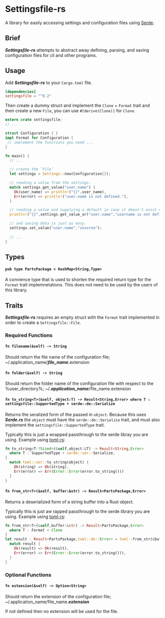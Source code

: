 # Settingsfile-rs
A library for easily accessing settings and configuration files using [Serde](https://serde.rs/).

## Brief 
***Settingsfile-rs*** attempts to abstract away defining, parsing, and saving configuration files for cli and other programs.

## Usage
Add ***Settingsfile-rs*** to your `Cargo.toml` file.

```TOML
[dependencies]
settingsfile = "^0.2"
```

Then create a dummy struct and implement the `Clone` + `Format` trait and then create a new `File`, you can use `#[derive(Clone)]` for `Clone`.

```rust
extern crate settingsfile;
// ...

struct Configuration { }
impl Format for Configuration {
 // implement the functions you need ...
}

fn main() {
  // ...

  // create the `File`
  let settings = Settings::new(Configuration{});

  // reading a value from the settings.
  match settings.get_value("user.name") {
    Ok(user_name) => println!("{}",user_name),
    Err(error) => println!("user.name is not defined."),
  }

  // reading a value and supplying a default in case it doesn't exist or 
  println!("{}",settings.get_value_or("user.name","username is not defined"));

  // and saving data is just as easy.
  settings.set_value("user.name","snsvrno");
  
  // ...
}
```

## Types

#### `pub type PartsPackage = HashMap<String,Type>`

A convience type that is used to shorten the required return type for the `Format` trait implemnetations. This does not need to be used by the users of this library.

## Traits

***Settingsfile-rs*** requires an empty struct with the `Format` trait implemented in order to create a `Settingsfile::File`.

### Required Functions

#### `fn filename(&self) -> String`
Should return the file name of the configuration file; ~/.application_name/***file_name***.extension

#### `fn folder(&self) -> String`
Should return the folder name of the configuration file with respect to the %user_directory%; ~/***.application_name***/file_name.extension

#### `fn to_string<T>(&self, object:T) -> Result<String,Error> where T : settingsfile::SupportedType + serde::de::Serialize`
Returns the seralized form of the passed in `object`. Because this uses ***Serde.rs*** the `object` must have the `serde::de::Serialzie` trait, and must also implement the `settingsfile::SupportedType` trait.

Typically this is just a wrapped passthrough to the serde libray you are using. Example using [toml-rs](https://github.com/alexcrichton/toml-rs):

```rust
fn to_string<T:?Sized>(&self,object:&T) -> Result<String,Error>
  where T : SupportedType + serde::ser::Serialize,
{
  match toml::ser::to_string(object) {
    Ok(string) => Ok(string),
    Err(error) => Err(Error::Error(error.to_string()))
  }
}
```

#### `fn from_str<T>(&self, buffer:&str) -> Result<PartsPackage,Error>`

Returns a deserialized form of a string buffer into a Rust object.

Typically this is just aw rapped passthrough to the serde library you are using. Example using [toml-rs](https://github.com/alexcrichton/toml-rs):

```rust
fn from_str<T>(&self,buffer:&str) -> Result<PartsPackage,Error>
  where T : Format + Clone
{
let result : Result<PartsPackage,toml::de::Error> = toml::from_str(&buffer);
  match result {
    Ok(result) => Ok(result),
    Err(error) => Err(Error::Error(error.to_string())),
  }
}
```


### Optional Functions

#### `fn extension(&self) -> Option<String>`
Should return the extension of the configuration file; ~/.application_name/file_name.***extension***

If not defined then no extension will be used for the file.
